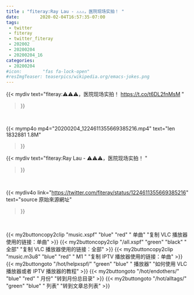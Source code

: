 ```yaml
---
title : "fiteray:Ray Lau - ⚠️⚠️⚠️，医院现场实拍！ "
date:        2020-02-04T16:57:35-07:00
tags:
 - twitter
 - fiteray
 - twitter_fiteray
 - 202002
 - 20200204
 - 20200204_16
categories:
 - 20200204
#icon:        "fas fa-lock-open"
#resImgTeaser: teaserpics/wikipedia.org/emacs-jokes.png
---
```


{{< mydiv text="fiteray:⚠️⚠️⚠️，医院现场实拍！ https://t.co/t6DL2fnMsM "
>}}
<br>


{{< mymp4o mp4="20200204_1224611355669385216.mp4"
text="len 1832881    1.8M"
>}}


{{< mydiv text="fiteray:Ray Lau - ⚠️⚠️⚠️，医院现场实拍！ "
>}}
<br>

{{< mydiv4o link="https://twitter.com/fiteray/status/1224611355669385216"
text="source 原始來源網址"
>}}


<br>





{{< my2buttoncopy2clip "music.xspf"        "blue"   "red"    " 单曲"  "复制 VLC 播放器使用的链接：单曲" >}} {{< my2buttoncopy2clip "/all.xspf"         "green"  "black"  " 全部"  "复制 VLC 播放器使用的链接：全部" >}} {{< my2buttoncopy2clip "music.m3u8"        "blue"   "red"    " M1 "    "复制 IPTV 播放器使用的链接：单曲" >}} {{< my2buttongoto      "/hot/helpxspf/"    "green"  "blue"   " 播放器" "如何使用 VLC 播放器或者 IPTV 播放器的教程" >}} {{< my2buttongoto      "/hot/endothers/"   "blue"   "red"    " 月份"   "转到月份总目录" >}} {{< my2buttongoto      "/hot/alltags/"     "green"  "blue"   " 列表"   "转到文章总列表" >}} 
